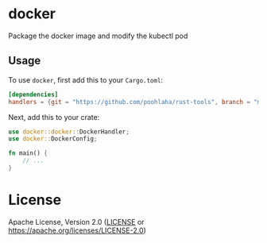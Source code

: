 # docker
Package the docker image and modify the kubectl pod

## Usage

To use `docker`, first add this to your `Cargo.toml`:

```toml
[dependencies]
handlers = {git = "https://github.com/poohlaha/rust-tools", branch = "main", package = "docker"}
```
Next, add this to your crate:

```rust
use docker::docker::DockerHandler;
use docker::DockerConfig;

fn main() {
    // ...
}
```

# License
Apache License, Version 2.0 ([LICENSE](LICENSE) or https://apache.org/licenses/LICENSE-2.0)
